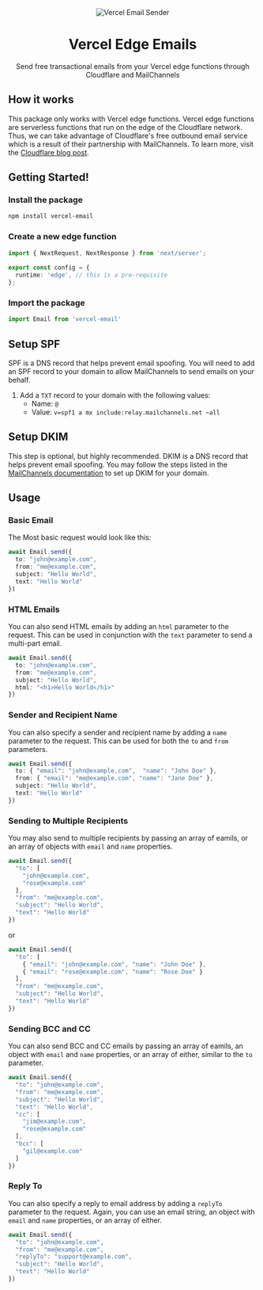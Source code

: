 <div align="center">
	<img src="https://github.com/Sh4yy/cloudflare-email/assets/23535123/36a28753-7ded-45ef-bfed-fcc308658b33" alt="Vercel Email Sender"/>
	<br>
  <h1>Vercel Edge Emails</h1>
	<p>Send free transactional emails from your Vercel edge functions through Cloudflare and MailChannels</p>
</div>

## How it works

This package only works with Vercel edge functions. Vercel edge functions are serverless functions that run on the edge of the Cloudflare network. Thus, we can take advantage of Cloudflare's free outbound email service which is a result of their partnership with MailChannels. To learn more, visit the [Cloudflare blog post](https://blog.cloudflare.com/sending-email-from-workers-with-mailchannels/).

## Getting Started!

### Install the package
```bash
npm install vercel-email
```

### Create a new edge function

```typescript
import { NextRequest, NextResponse } from 'next/server';
 
export const config = {
  runtime: 'edge', // this is a pre-requisite
};
```

### Import the package
```typescript
import Email from 'vercel-email'
```

## Setup SPF

SPF is a DNS record that helps prevent email spoofing. You will need to add an SPF record to your domain to allow MailChannels to send emails on your behalf.

1. Add a `TXT` record to your domain with the following values:
   - Name: `@`
   - Value: `v=spf1 a mx include:relay.mailchannels.net ~all`

## Setup DKIM

This step is optional, but highly recommended. DKIM is a DNS record that helps prevent email spoofing. You may follow the steps listed in the [MailChannels documentation](https://support.mailchannels.com/hc/en-us/articles/7122849237389-Adding-a-DKIM-Signature) to set up DKIM for your domain.

## Usage

### Basic Email

The Most basic request would look like this:

```typescript
await Email.send({
  to: "john@example.com",
  from: "me@example.com",
  subject: "Hello World",
  text: "Hello World"
})
```

### HTML Emails

You can also send HTML emails by adding an `html` parameter to the request. This can be used in conjunction with the `text` parameter to send a multi-part email.

```typescript
await Email.send({
  to: "john@example.com",
  from: "me@example.com",
  subject: "Hello World",
  html: "<h1>Hello World</h1>"
})
```

### Sender and Recipient Name

You can also specify a sender and recipient name by adding a `name` parameter to the request. This can be used for both the `to` and `from` parameters.

```typescript
await Email.send({
  to: { "email": "john@example.com",  "name": "John Doe" },
  from: { "email": "me@example.com", "name": "Jane Doe" },
  subject: "Hello World",
  text: "Hello World"
})
```

### Sending to Multiple Recipients

You may also send to multiple recipients by passing an array of eamils, or an array of objects with `email` and `name` properties.

```typescript
await Email.send({
  "to": [
    "john@example.com",
    "rose@example.com"
  ],
  "from": "me@example.com",
  "subject": "Hello World",
  "text": "Hello World"
})
```

or

```typescript
await Email.send({
  "to": [
    { "email": "john@example.com", "name": "John Doe" },
    { "email": "rose@example.com", "name": "Rose Doe" }
  ],
  "from": "me@example.com",
  "subject": "Hello World",
  "text": "Hello World"
})
```

### Sending BCC and CC

You can also send BCC and CC emails by passing an array of eamils, an object with `email` and `name` properties, or an array of either, similar to the `to` parameter.

```typescript
await Email.send({
  "to": "john@example.com",
  "from": "me@example.com",
  "subject": "Hello World",
  "text": "Hello World",
  "cc": [
    "jim@example.com",
    "rose@example.com"
  ],
  "bcc": [
    "gil@example.com"
  ]
})
```

### Reply To

You can also specify a reply to email address by adding a `replyTo` parameter to the request. Again, you can use an email string, an object with `email` and `name` properties, or an array of either.

```typescript
await Email.send({
  "to": "john@example.com",
  "from": "me@example.com",
  "replyTo": "support@example.com",
  "subject": "Hello World",
  "text": "Hello World"
})
```